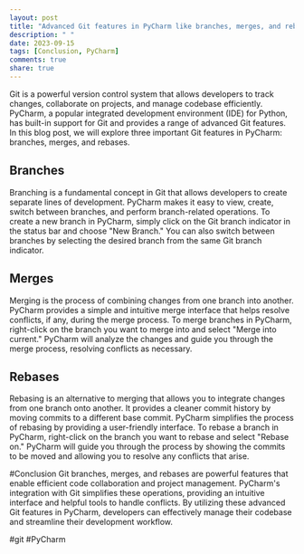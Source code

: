 ```yaml
---
layout: post
title: "Advanced Git features in PyCharm like branches, merges, and rebases"
description: " "
date: 2023-09-15
tags: [Conclusion, PyCharm]
comments: true
share: true
---
```


Git is a powerful version control system that allows developers to track changes, collaborate on projects, and manage codebase efficiently. PyCharm, a popular integrated development environment (IDE) for Python, has built-in support for Git and provides a range of advanced Git features. In this blog post, we will explore three important Git features in PyCharm: branches, merges, and rebases.

## Branches
Branching is a fundamental concept in Git that allows developers to create separate lines of development. PyCharm makes it easy to view, create, switch between branches, and perform branch-related operations. To create a new branch in PyCharm, simply click on the Git branch indicator in the status bar and choose "New Branch." You can also switch between branches by selecting the desired branch from the same Git branch indicator.

## Merges
Merging is the process of combining changes from one branch into another. PyCharm provides a simple and intuitive merge interface that helps resolve conflicts, if any, during the merge process. To merge branches in PyCharm, right-click on the branch you want to merge into and select "Merge into current." PyCharm will analyze the changes and guide you through the merge process, resolving conflicts as necessary.

## Rebases
Rebasing is an alternative to merging that allows you to integrate changes from one branch onto another. It provides a cleaner commit history by moving commits to a different base commit. PyCharm simplifies the process of rebasing by providing a user-friendly interface. To rebase a branch in PyCharm, right-click on the branch you want to rebase and select "Rebase on." PyCharm will guide you through the process by showing the commits to be moved and allowing you to resolve any conflicts that arise.

#Conclusion
Git branches, merges, and rebases are powerful features that enable efficient code collaboration and project management. PyCharm's integration with Git simplifies these operations, providing an intuitive interface and helpful tools to handle conflicts. By utilizing these advanced Git features in PyCharm, developers can effectively manage their codebase and streamline their development workflow.

#git #PyCharm